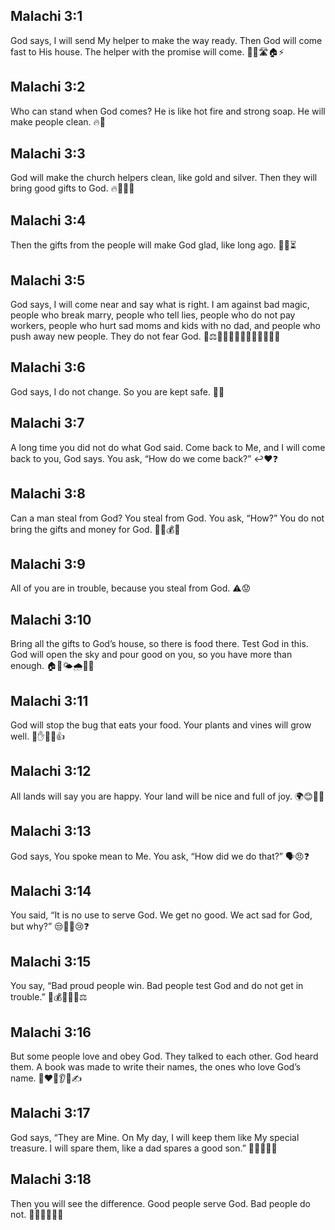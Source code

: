 ## Malachi 3:1
God says, I will send My helper to make the way ready. Then God will come fast to His house. The helper with the promise will come. 🚶‍♂️🛣️🏠⚡
## Malachi 3:2
Who can stand when God comes? He is like hot fire and strong soap. He will make people clean. 🔥🧼
## Malachi 3:3
God will make the church helpers clean, like gold and silver. Then they will bring good gifts to God. 🔥🥇🥈🎁
## Malachi 3:4
Then the gifts from the people will make God glad, like long ago. 🎁🙂⏳
## Malachi 3:5
God says, I will come near and say what is right. I am against bad magic, people who break marry, people who tell lies, people who do not pay workers, people who hurt sad moms and kids with no dad, and people who push away new people. They do not fear God. 👀⚖️🚫🧙‍♂️💔🤥💸👩‍🦰👧🚶‍♂️
## Malachi 3:6
God says, I do not change. So you are kept safe. 🧱✅
## Malachi 3:7
A long time you did not do what God said. Come back to Me, and I will come back to you, God says. You ask, “How do we come back?” ↩️❤️❓
## Malachi 3:8
Can a man steal from God? You steal from God. You ask, “How?” You do not bring the gifts and money for God. 🚫👜💰🎁
## Malachi 3:9
All of you are in trouble, because you steal from God. ⚠️😟
## Malachi 3:10
Bring all the gifts to God’s house, so there is food there. Test God in this. God will open the sky and pour good on you, so you have more than enough. 🏠🍞🌤️🌧️🎁😊
## Malachi 3:11
God will stop the bug that eats your food. Your plants and vines will grow well. 🐛✋🌾🍇👍
## Malachi 3:12
All lands will say you are happy. Your land will be nice and full of joy. 🌍😊🌳🎉
## Malachi 3:13
God says, You spoke mean to Me. You ask, “How did we do that?” 🗣️😠❓
## Malachi 3:14
You said, “It is no use to serve God. We get no good. We act sad for God, but why?” 😒🙅‍♂️😢❓
## Malachi 3:15
You say, “Bad proud people win. Bad people test God and do not get in trouble.” 😤💰🏃‍♂️🚫⚖️
## Malachi 3:16
But some people love and obey God. They talked to each other. God heard them. A book was made to write their names, the ones who love God’s name. 👥❤️🙏👂📖✍️
## Malachi 3:17
God says, “They are Mine. On My day, I will keep them like My special treasure. I will spare them, like a dad spares a good son.” 👑💎👨‍👦💖
## Malachi 3:18
Then you will see the difference. Good people serve God. Bad people do not. 👀➗🙂😞🙏🚫
